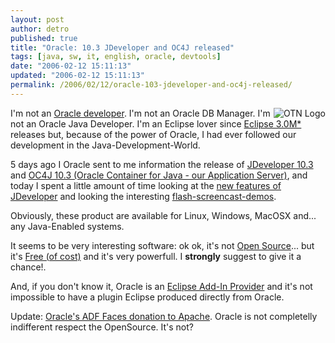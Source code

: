 ```yaml
---
layout: post
author: detro
published: true
title: "Oracle: 10.3 JDeveloper and OC4J released"
tags: [java, sw, it, english, oracle, devtools]
date: "2006-02-12 15:11:13"
updated: "2006-02-12 15:11:13"
permalink: /2006/02/12/oracle-103-jdeveloper-and-oc4j-released/
---
```


<img src="http://www.oracle.com/admin/images/otn/otn_logo_small.gif" alt="OTN Logo" align="right" />
I'm not an <a href="http://www.oracle.com/technology/index.html">Oracle developer</a>. I'm not an Oracle DB Manager. I'm not an Oracle Java Developer.
I'm an Eclipse lover since <a href="http://www.eclipse.org">Eclipse 3.0M*</a> releases but, because of the power of Oracle, I had ever followed our development in the Java-Development-World.

5 days ago I Oracle sent to me information the release of <a href="http://www.oracle.com/technology/products/jdev/collateral/1013newfeatures.htm">JDeveloper 10.3</a> and <a href="http://www.oracle.com/technology/tech/java/oc4j/index.html">OC4J 10.3 (Oracle Container for Java - our Application Server)</a>, and today I spent a little amount of time looking at the <a href="http://www.oracle.com/technology/products/jdev/collateral/1013newfeatures.htm">new features of JDeveloper</a> and looking the interesting <a href="http://www.oracle.com/technology/products/jdev/viewlets/viewlet.html">flash-screencast-demos</a>.

Obviously, these product are available for Linux, Windows, MacOSX and... any Java-Enabled systems.

It seems to be very interesting software: ok ok, it's not  <a href="http://en.wikipedia.org/wiki/Open_source">Open Source</a>... but it's <a href="http://en.wikipedia.org/wiki/Gratis">Free (of cost)</a> and it's very powerfull.
I <strong>strongly</strong> suggest to give it a chance!.

And, if you don't know it, Oracle is an <a href="http://www.eclipse.org/membership/members/add_in_provider.php">Eclipse Add-In Provider</a> and it's not impossible to have a plugin Eclipse produced directly from Oracle.

Update: <a href="http://www.oracle.com/technology/products/jdev/htdocs/faq_adffaces_apache.html?msgid=4589089">Oracle's ADF Faces donation to Apache</a>. Oracle is not completelly indifferent respect the OpenSource. It's not? 

